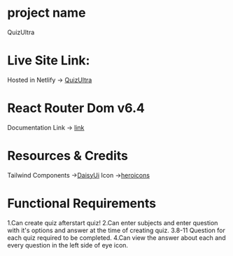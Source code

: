 # project name
QuizUltra
# Live Site Link:
Hosted in Netlify -> [QuizUltra](https://quizultra-com.netlify.app/)
# React Router Dom v6.4
Documentation Link -> [link](https://reactrouter.com/en/main/start/overview)
# Resources & Credits
Tailwind Components ->[DaisyUi](https://daisyui.com/)
Icon ->[heroicons](https://heroicons.com/)
# Functional Requirements
1.Can create quiz afterstart quiz!
2.Can enter subjects and enter question with it's options and answer at the time of creating quiz.
3.8-11 Question for each quiz required to be completed.
4.Can view the answer about each and every question in the left side of eye icon.

